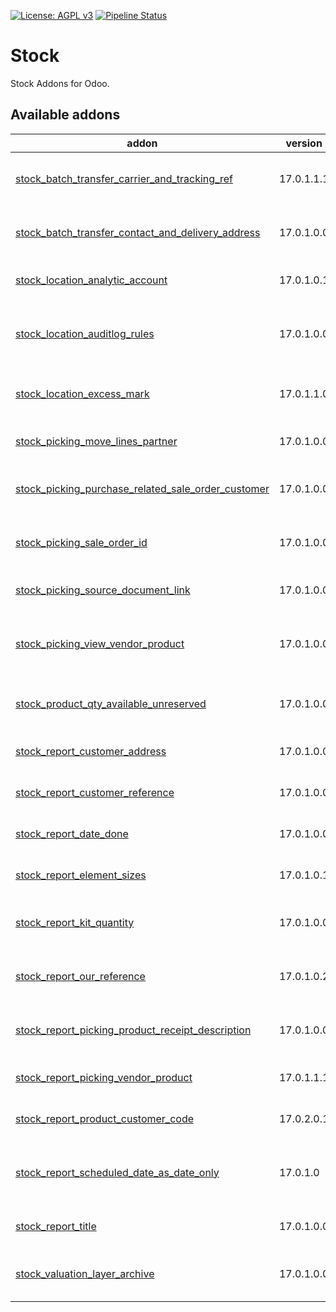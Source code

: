 [![License: AGPL v3](https://img.shields.io/badge/License-AGPL%20v3-blue.svg)](https://www.gnu.org/licenses/agpl-3.0)
[![Pipeline Status](https://gitlab.com/tawasta/odoo/stock/badges/17.0-dev/pipeline.svg)](https://gitlab.com/tawasta/odoo/stock/-/pipelines/)

Stock
=====
Stock Addons for Odoo.

[//]: # (addons)

Available addons
----------------
addon | version | maintainers | summary
--- | --- | --- | ---
[stock_batch_transfer_carrier_and_tracking_ref](stock_batch_transfer_carrier_and_tracking_ref/) | 17.0.1.1.1 |  | Adds Carrier and Tracking reference to batch transfer
[stock_batch_transfer_contact_and_delivery_address](stock_batch_transfer_contact_and_delivery_address/) | 17.0.1.0.0 |  | Adds a default delivery address and contact to batch transfer
[stock_location_analytic_account](stock_location_analytic_account/) | 17.0.1.0.1 |  | Integrate stock location with analytic account
[stock_location_auditlog_rules](stock_location_auditlog_rules/) | 17.0.1.0.0 |  | Adds audit log rules for stock.warehouse and stock.location
[stock_location_excess_mark](stock_location_excess_mark/) | 17.0.1.1.0 |  | Select a stock location and mark it as of excess type
[stock_picking_move_lines_partner](stock_picking_move_lines_partner/) | 17.0.1.0.0 |  | Stock Picking Move Lines Partner
[stock_picking_purchase_related_sale_order_customer](stock_picking_purchase_related_sale_order_customer/) | 17.0.1.0.0 |  | Get Sale Order Partner to Stock Picking from Purchase Order
[stock_picking_sale_order_id](stock_picking_sale_order_id/) | 17.0.1.0.0 |  | Get Sale Order to Stock Picking from Purchase Order
[stock_picking_source_document_link](stock_picking_source_document_link/) | 17.0.1.0.0 |  | Add link to source document
[stock_picking_view_vendor_product](stock_picking_view_vendor_product/) | 17.0.1.0.0 |  | Vendor Product Name and Code are added to Picking form view
[stock_product_qty_available_unreserved](stock_product_qty_available_unreserved/) | 17.0.1.0.0 |  | Add unreserved available (on hand - reserved)
[stock_report_customer_address](stock_report_customer_address/) | 17.0.1.0.0 |  | Stock Report Customer Address
[stock_report_customer_reference](stock_report_customer_reference/) | 17.0.1.0.0 |  | Stock Report Customer Reference
[stock_report_date_done](stock_report_date_done/) | 17.0.1.0.0 |  | Stock Picking Report Date of Transfer
[stock_report_element_sizes](stock_report_element_sizes/) | 17.0.1.0.1 |  | Stock Report element size changes
[stock_report_kit_quantity](stock_report_kit_quantity/) | 17.0.1.0.0 |  | Show ordered and delivered quantity of kits in Delivery slip
[stock_report_our_reference](stock_report_our_reference/) | 17.0.1.0.2 |  | Stock Picking and Delivery Slip Report Our Reference
[stock_report_picking_product_receipt_description](stock_report_picking_product_receipt_description/) | 17.0.1.0.0 |  | Show 'Description for receipts' text on Picking list
[stock_report_picking_vendor_product](stock_report_picking_vendor_product/) | 17.0.1.1.1 |  | Vendor Product name and code for Picking list
[stock_report_product_customer_code](stock_report_product_customer_code/) | 17.0.2.0.1 |  | Place Product Customer code to picking print
[stock_report_scheduled_date_as_date_only](stock_report_scheduled_date_as_date_only/) | 17.0.1.0 |  | Stock Picking and Delivery Slip Report Scheduled Date as Date only
[stock_report_title](stock_report_title/) | 17.0.1.0.0 |  | Stock Picking and Delivery Slip Report Title
[stock_valuation_layer_archive](stock_valuation_layer_archive/) | 17.0.1.0.0 |  | Allows archiving inventory valuation records

[//]: # (end addons)
